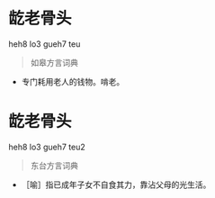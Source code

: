 # 龁老骨头
heh8 lo3 gueh7 teu
> 如皋方言词典
- 专门耗用老人的钱物。啃老。

# 龁老骨头
heh8 lo3 gueh7 teu2
> 东台方言词典
- ［喻］指已成年子女不自食其力，靠沾父母的光生活。
